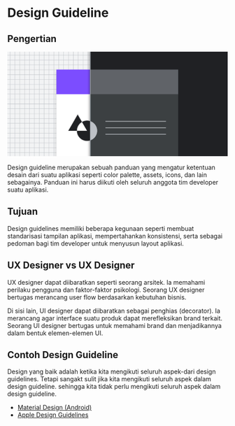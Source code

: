 # Design Guideline

## Pengertian

![Guidelines](../../.gitbook/assets/guidelines.png)

Design guideline merupakan sebuah panduan yang mengatur ketentuan desain dari suatu aplikasi seperti color palette, assets, icons, dan lain sebagainya. Panduan ini harus diikuti oleh seluruh anggota tim developer suatu aplikasi.

## Tujuan

Design guidelines memiliki beberapa kegunaan seperti membuat standarisasi tampilan aplikasi, mempertahankan konsistensi, serta sebagai pedoman bagi tim developer untuk menyusun layout aplikasi.

## UX Designer vs UX Designer

UX designer dapat diibaratkan seperti seorang arsitek. Ia memahami perilaku pengguna dan faktor-faktor psikologi. Seorang UX designer bertugas merancang user flow berdasarkan kebutuhan bisnis.

Di sisi lain, UI designer dapat diibaratkan sebagai penghias \(decorator\). Ia merancang agar interface suatu produk dapat merefleksikan brand terkait. Seorang UI designer bertugas untuk memahami brand dan menjadikannya dalam bentuk elemen-elemen UI.

## Contoh Design Guideline

Design yang baik adalah ketika kita mengikuti seluruh aspek-dari design guidelines. Tetapi sangakt sulit jika kita mengikuti seluruh aspek dalam design guideline. sehingga kita tidak perlu mengikuti seluruh aspek dalam design guideline.

* [Material Design \(Android\)](https://material.io/)
* [Apple Design Guidelines](https://developer.apple.com/design/human-interface-guidelines/)

